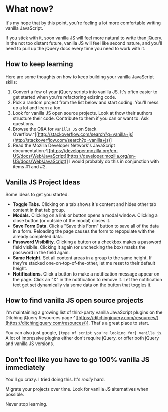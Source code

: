 
# What now?

It's my hope that by this point, you're feeling a lot more comfortable writing vanilla JavaScript.

If you stick with it, soon vanilla JS will feel more natural to write than jQuery. In the not too distant future, vanilla JS will feel like second nature, and you'll need to pull up the jQuery docs every time you need to work with it.

## How to keep learning

Here are some thoughts on how to keep building your vanilla JavaScript skills:

1. Convert a few of your jQuery scripts into vanilla JS. It's often easier to get started when you're refactoring existing code.
2. Pick a random project from the list below and start coding. You'll mess up a lot and learn a ton.
3. Look for vanilla JS open source projects. Look at thow their authors structure their code. Contribute to them if you can or want to. Ask questions.
4. Browse the Q&A for `vanilla JS` on Stack Overflow.^[[http://stackoverflow.com/search?q=vanilla+js](http://stackoverflow.com/search?q=vanilla+js)]
5. Read the Mozilla Developer Network's JavaScript documentation.^[[https://developer.mozilla.org/en-US/docs/Web/JavaScript](https://developer.mozilla.org/en-US/docs/Web/JavaScript)] I would probably do this in conjunction with items #1 and #2.


## Vanilla JS Project Ideas

Some ideas to get you started.

- **Toggle Tabs.** Clicking on a tab shows it's content and hides other tab content in that tab group.
- **Modals.** Clicking on a link or button opens a modal window. Clicking a close button (or outside of the modal) closes it.
- **Save Form Data.** Click a "Save this Form" button to save all of the data in a form. Reloading the page causes the form to repopulate with the already completed data.
- **Password Visibility.** Clicking a button or a checkbox makes a password field visibile. Clicking it again (or unchecking the box) masks the password in the field again.
- **Same Height.** Set all content areas in a group to the same height. If they're stacked one-on-top-of-the-other, let me reset to their default height.
- **Notifications.** Click a button to make a notification message appear on the page. Click an "X" in the notification to remove it. Let the notification text get set dynamically via some data on the button that toggles it.


## How to find vanilla JS open source projects

I'm maintaining a growing list of third-party vanilla JavaScript plugins on the Ditching jQuery Resources page ^[[https://ditchingjquery.com/resources/](https://ditchingjquery.com/resources/)]. That's a great place to start.

You can also just google, `{type of script you're looking for} vanilla js`. A lot of impressive plugins either don't require jQuery, or offer both jQuery and vanilla JS versions.


## Don't feel like you have to go 100% vanilla JS immediately

You'll go crazy. I tried doing this. It's *really* hard.

Migrate your projects over time. Look for vanilla JS alternatives when possible.

Never stop learning.